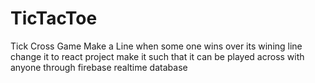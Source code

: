 # TicTacToe
 Tick Cross Game
 Make a Line when some one wins over its wining line
 change it to react project
 make it such that it can be played across with anyone through firebase realtime database